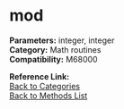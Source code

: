 # mod

**Parameters:** integer, integer  
**Category:** Math routines  
**Compatibility:** M68000  

**Reference Link:**  
[Back to Categories](../categories/math_routines.md)  
[Back to Methods List](../../SUMMARY.md)
